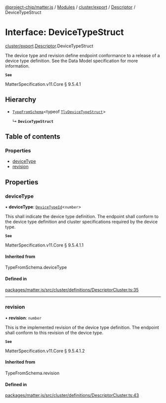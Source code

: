 [@project-chip/matter.js](../README.md) / [Modules](../modules.md) / [cluster/export](../modules/cluster_export.md) / [Descriptor](../modules/cluster_export.Descriptor.md) / DeviceTypeStruct

# Interface: DeviceTypeStruct

[cluster/export](../modules/cluster_export.md).[Descriptor](../modules/cluster_export.Descriptor.md).DeviceTypeStruct

The device type and revision define endpoint conformance to a release of a device type definition. See the Data
Model specification for more information.

**`See`**

MatterSpecification.v11.Core § 9.5.4.1

## Hierarchy

- [`TypeFromSchema`](../modules/tlv_export.md#typefromschema)\<typeof [`TlvDeviceTypeStruct`](../modules/cluster_export.Descriptor.md#tlvdevicetypestruct)\>

  ↳ **`DeviceTypeStruct`**

## Table of contents

### Properties

- [deviceType](cluster_export.Descriptor.DeviceTypeStruct.md#devicetype)
- [revision](cluster_export.Descriptor.DeviceTypeStruct.md#revision)

## Properties

### deviceType

• **deviceType**: [`DeviceTypeId`](../modules/datatype_export.md#devicetypeid)\<`number`\>

This shall indicate the device type definition. The endpoint shall conform to the device type definition and
cluster specifications required by the device type.

**`See`**

MatterSpecification.v11.Core § 9.5.4.1.1

#### Inherited from

TypeFromSchema.deviceType

#### Defined in

[packages/matter.js/src/cluster/definitions/DescriptorCluster.ts:35](https://github.com/project-chip/matter.js/blob/c0d55745d5279e16fdfaa7d2c564daa31e19c627/packages/matter.js/src/cluster/definitions/DescriptorCluster.ts#L35)

___

### revision

• **revision**: `number`

This is the implemented revision of the device type definition. The endpoint shall conform to this revision
of the device type.

**`See`**

MatterSpecification.v11.Core § 9.5.4.1.2

#### Inherited from

TypeFromSchema.revision

#### Defined in

[packages/matter.js/src/cluster/definitions/DescriptorCluster.ts:43](https://github.com/project-chip/matter.js/blob/c0d55745d5279e16fdfaa7d2c564daa31e19c627/packages/matter.js/src/cluster/definitions/DescriptorCluster.ts#L43)
